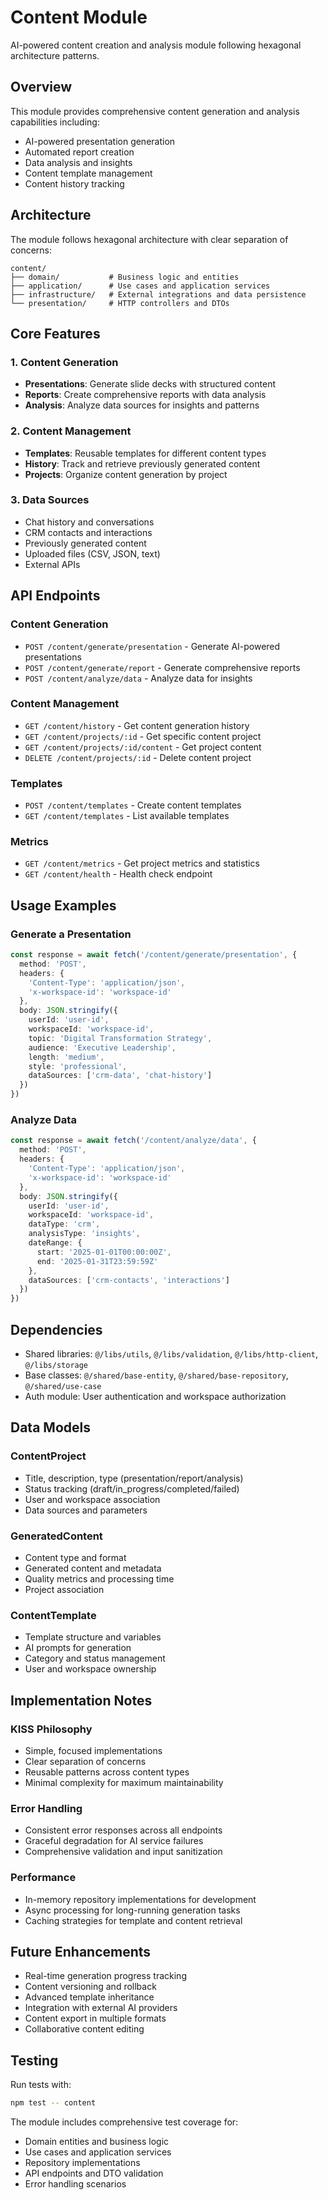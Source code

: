 # Content Module

AI-powered content creation and analysis module following hexagonal architecture patterns.

## Overview

This module provides comprehensive content generation and analysis capabilities including:
- AI-powered presentation generation
- Automated report creation
- Data analysis and insights
- Content template management
- Content history tracking

## Architecture

The module follows hexagonal architecture with clear separation of concerns:

```
content/
├── domain/           # Business logic and entities
├── application/      # Use cases and application services
├── infrastructure/   # External integrations and data persistence
└── presentation/     # HTTP controllers and DTOs
```

## Core Features

### 1. Content Generation
- **Presentations**: Generate slide decks with structured content
- **Reports**: Create comprehensive reports with data analysis
- **Analysis**: Analyze data sources for insights and patterns

### 2. Content Management
- **Templates**: Reusable templates for different content types
- **History**: Track and retrieve previously generated content
- **Projects**: Organize content generation by project

### 3. Data Sources
- Chat history and conversations
- CRM contacts and interactions
- Previously generated content
- Uploaded files (CSV, JSON, text)
- External APIs

## API Endpoints

### Content Generation
- `POST /content/generate/presentation` - Generate AI-powered presentations
- `POST /content/generate/report` - Generate comprehensive reports
- `POST /content/analyze/data` - Analyze data for insights

### Content Management
- `GET /content/history` - Get content generation history
- `GET /content/projects/:id` - Get specific content project
- `GET /content/projects/:id/content` - Get project content
- `DELETE /content/projects/:id` - Delete content project

### Templates
- `POST /content/templates` - Create content templates
- `GET /content/templates` - List available templates

### Metrics
- `GET /content/metrics` - Get project metrics and statistics
- `GET /content/health` - Health check endpoint

## Usage Examples

### Generate a Presentation

```typescript
const response = await fetch('/content/generate/presentation', {
  method: 'POST',
  headers: {
    'Content-Type': 'application/json',
    'x-workspace-id': 'workspace-id'
  },
  body: JSON.stringify({
    userId: 'user-id',
    workspaceId: 'workspace-id',
    topic: 'Digital Transformation Strategy',
    audience: 'Executive Leadership',
    length: 'medium',
    style: 'professional',
    dataSources: ['crm-data', 'chat-history']
  })
})
```

### Analyze Data

```typescript
const response = await fetch('/content/analyze/data', {
  method: 'POST',
  headers: {
    'Content-Type': 'application/json',
    'x-workspace-id': 'workspace-id'
  },
  body: JSON.stringify({
    userId: 'user-id',
    workspaceId: 'workspace-id',
    dataType: 'crm',
    analysisType: 'insights',
    dateRange: {
      start: '2025-01-01T00:00:00Z',
      end: '2025-01-31T23:59:59Z'
    },
    dataSources: ['crm-contacts', 'interactions']
  })
})
```

## Dependencies

- Shared libraries: `@/libs/utils`, `@/libs/validation`, `@/libs/http-client`, `@/libs/storage`
- Base classes: `@/shared/base-entity`, `@/shared/base-repository`, `@/shared/use-case`
- Auth module: User authentication and workspace authorization

## Data Models

### ContentProject
- Title, description, type (presentation/report/analysis)
- Status tracking (draft/in_progress/completed/failed)
- User and workspace association
- Data sources and parameters

### GeneratedContent
- Content type and format
- Generated content and metadata
- Quality metrics and processing time
- Project association

### ContentTemplate
- Template structure and variables
- AI prompts for generation
- Category and status management
- User and workspace ownership

## Implementation Notes

### KISS Philosophy
- Simple, focused implementations
- Clear separation of concerns
- Reusable patterns across content types
- Minimal complexity for maximum maintainability

### Error Handling
- Consistent error responses across all endpoints
- Graceful degradation for AI service failures
- Comprehensive validation and input sanitization

### Performance
- In-memory repository implementations for development
- Async processing for long-running generation tasks
- Caching strategies for template and content retrieval

## Future Enhancements

- Real-time generation progress tracking
- Content versioning and rollback
- Advanced template inheritance
- Integration with external AI providers
- Content export in multiple formats
- Collaborative content editing

## Testing

Run tests with:
```bash
npm test -- content
```

The module includes comprehensive test coverage for:
- Domain entities and business logic
- Use cases and application services
- Repository implementations
- API endpoints and DTO validation
- Error handling scenarios